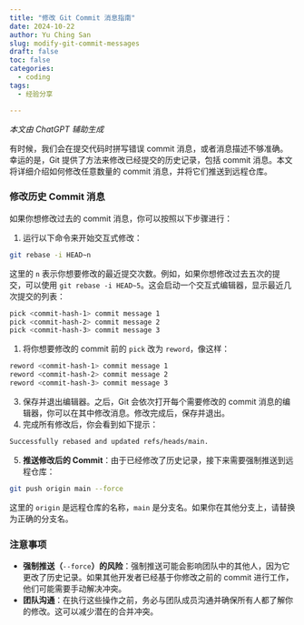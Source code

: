 ```yaml
---
title: "修改 Git Commit 消息指南"
date: 2024-10-22
author: Yu Ching San
slug: modify-git-commit-messages
draft: false
toc: false
categories:
  - coding
tags:
  - 经验分享

---
```


*本文由 ChatGPT 辅助生成*

有时候，我们会在提交代码时拼写错误 commit 消息，或者消息描述不够准确。幸运的是，Git 提供了方法来修改已经提交的历史记录，包括 commit 消息。本文将详细介绍如何修改任意数量的 commit 消息，并将它们推送到远程仓库。

### 修改历史 Commit 消息

如果你想修改过去的 commit 消息，你可以按照以下步骤进行：

1. 运行以下命令来开始交互式修改：

```bash
git rebase -i HEAD~n
```

这里的 `n` 表示你想要修改的最近提交次数。例如，如果你想修改过去五次的提交，可以使用 ``git rebase -i HEAD~5``。这会启动一个交互式编辑器，显示最近几次提交的列表：

```bash
pick <commit-hash-1> commit message 1
pick <commit-hash-2> commit message 2
pick <commit-hash-3> commit message 3
```

1. 将你想要修改的 commit 前的 `pick` 改为 `reword`，像这样：

```bash
reword <commit-hash-1> commit message 1
reword <commit-hash-2> commit message 2
reword <commit-hash-3> commit message 3
```

3. 保存并退出编辑器。之后，Git 会依次打开每个需要修改的 commit 消息的编辑器，你可以在其中修改消息。修改完成后，保存并退出。
4. 完成所有修改后，你会看到如下提示：

```bash
Successfully rebased and updated refs/heads/main.
```

5. **推送修改后的 Commit**：由于已经修改了历史记录，接下来需要强制推送到远程仓库：

```bash
git push origin main --force
```

这里的 `origin` 是远程仓库的名称，`main` 是分支名。如果你在其他分支上，请替换为正确的分支名。

### 注意事项

- **强制推送（**`--force`**）的风险**：强制推送可能会影响团队中的其他人，因为它更改了历史记录。如果其他开发者已经基于你修改之前的 commit 进行工作，他们可能需要手动解决冲突。
- **团队沟通**：在执行这些操作之前，务必与团队成员沟通并确保所有人都了解你的修改。这可以减少潜在的合并冲突。
